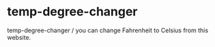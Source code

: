 # temp-degree-changer
temp-degree-changer / you can change Fahrenheit to Celsius from this website.
